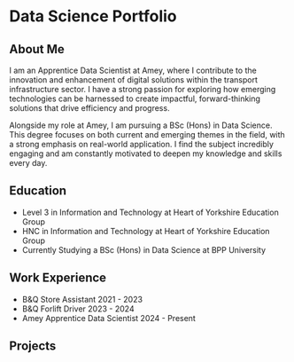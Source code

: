 # Data Science Portfolio
## About Me
I am an Apprentice Data Scientist at Amey, where I contribute to the innovation and enhancement of digital solutions within the transport infrastructure sector. I have a strong passion for exploring how emerging technologies can be harnessed to create impactful, forward-thinking solutions that drive efficiency and progress.

Alongside my role at Amey, I am pursuing a BSc (Hons) in Data Science. This degree focuses on both current and emerging themes in the field, with a strong emphasis on real-world application. I find the subject incredibly engaging and am constantly motivated to deepen my knowledge and skills every day.
## Education
- Level 3 in Information and Technology at Heart of Yorkshire Education Group  
- HNC in Information and Technology at Heart of Yorkshire Education Group  
- Currently Studying a BSc (Hons) in Data Science at BPP University
## Work Experience
- B&Q Store Assistant 2021 - 2023
- B&Q Forlift Driver 2023 - 2024
- Amey Apprentice Data Scientist 2024 - Present 
## Projects

